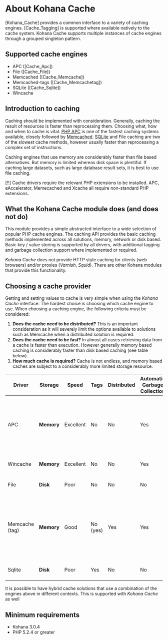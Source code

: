 # About Kohana Cache

[Kohana_Cache] provides a common interface to a variety of caching engines. [Cache_Tagging] is
supported where available natively to the cache system. Kohana Cache supports multiple 
instances of cache engines through a grouped singleton pattern.

## Supported cache engines

 *  APC ([Cache_Apc])
 *  File ([Cache_File])
 *  Memcached ([Cache_Memcache])
 *  Memcached-tags ([Cache_Memcachetag])
 *  SQLite ([Cache_Sqlite])
 *  Wincache

## Introduction to caching

Caching should be implemented with consideration. Generally, caching the result of resources
is faster than reprocessing them. Choosing what, how and when to cache is vital. [PHP APC](http://php.net/manual/en/book.apc.php) is one of the fastest caching systems available, closely followed by [Memcached](http://memcached.org/). [SQLite](http://www.sqlite.org/) and File caching are two of the slowest cache methods, however usually faster than reprocessing
a complex set of instructions.

Caching engines that use memory are considerably faster than file based alternatives. But
memory is limited whereas disk space is plentiful. If caching large datasets, such as large database result sets, it is best to use file caching.

[!!] Cache drivers require the relevant PHP extensions to be installed. APC, eAccelerator, Memecached and Xcache all require non-standard PHP extensions.

## What the Kohana Cache module does (and does not do)

This module provides a simple abstracted interface to a wide selection of popular PHP cache engines. The caching API provides the basic caching methods implemented across all solutions, memory, network or disk based. Basic key / value storing is supported by all drivers, with additional tagging and garbage collection support where implemented or required.

_Kohana Cache_ does not provide HTTP style caching for clients (web browsers) and/or proxies (_Varnish_, _Squid_). There are other Kohana modules that provide this functionality.

## Choosing a cache provider

Getting and setting values to cache is very simple when using the _Kohana Cache_ interface. The hardest choice is choosing which cache engine to use. When choosing a caching engine, the following criteria must be considered:

 1. __Does the cache need to be distributed?__
    This is an important consideration as it will severely limit the options available to solutions such as Memcache when a distributed solution is required.
 2. __Does the cache need to be fast?__
    In almost all cases retrieving data from a cache is faster than execution. However generally memory based caching is considerably faster than disk based caching (see table below).
 3. __How much cache is required?__
    Cache is not endless, and memory based caches are subject to a considerably more limited storage resource.

Driver           | Storage      | Speed     | Tags     | Distributed | Automatic Garbage Collection | Notes
---------------- | ------------ | --------- | -------- | ----------- | ---------------------------- | -----------------------
APC              | __Memory__   | Excellent | No       | No          | Yes | Widely available PHP opcode caching solution, improves php execution performance
Wincache         | __Memory__   | Excellent | No       | No          | Yes | Windows variant of APC
File             | __Disk__     | Poor      | No       | No          | No  | Marginally faster than execution
Memcache (tag)   | __Memory__   | Good      | No (yes) | Yes         | Yes | Generally fast distributed solution, but has a speed hit due to variable network latency and serialization
Sqlite           | __Disk__     | Poor      | Yes      | No          | No  | Marginally faster than execution

It is possible to have hybrid cache solutions that use a combination of the engines above in different contexts. This is supported with _Kohana Cache_ as well

## Minimum requirements

 *  Kohana 3.0.4
 *  PHP 5.2.4 or greater